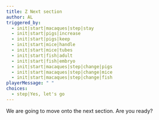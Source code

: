 ```yaml
---
title: Z Next section
author: AL
triggered_by:
  - init|start|macaques|step|stay
  - init|start|pigs|increase
  - init|start|pigs|keep
  - init|start|mice|handle
  - init|start|mice|tubes
  - init|start|fish|adult
  - init|start|fish|embryo
  - init|start|macaques|step|change|pigs
  - init|start|macaques|step|change|mice
  - init|start|macaques|step|change|fish
playerMessage: " "
choices:
  - step|Yes, let's go
---
```


We are going to move onto the next section. Are you ready?
